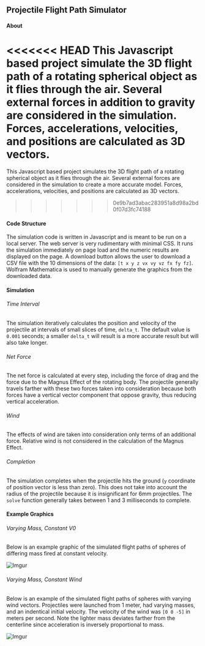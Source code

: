 ## Projectile Flight Path Simulator
#### About
<<<<<<< HEAD
This Javascript based project simulate the 3D flight path of a rotating spherical object as it flies 
through the air. Several external forces in addition to gravity are considered in the simulation.
Forces, accelerations, velocities, and positions are calculated as 3D vectors.
=======
This Javascript based project simulates the 3D flight path of a rotating spherical object as it flies 
through the air. Several external forces are considered in the simulation to create a more accurate model. Forces, accelerations, velocities, and positions are calculated as 3D vectors.  
>>>>>>> 0e9b7ad3abac283951a8d98a2bd0f07d3fc74188


#### Code Structure
The simulation code is written in Javascript and is meant to be run on a local server. The web server
is very rudimentary with minimal CSS. It runs the simulation immediately on page load and the 
numeric results are displayed on the page. A download button allows the user to download a CSV file
with the 10 dimensions of the data: `[t x y z vx vy vz fx fy fz]`.
Wolfram Mathematica is used to manually generate the graphics from the downloaded data.


#### Simulation
###### Time Interval
The simulation iteratively calculates the position and velocity of the projectile at intervals
of small slices of time, `delta_t`. The default value is `0.001` seconds; a smaller `delta_t` will 
result is a more accurate result but will also take longer. 

###### Net Force
The net force is calculated at every step, including the force of drag and the force due to the
Magnus Effect of the rotating body. The projectile generally travels farther with these two forces
taken into consideration because both forces have a vertical vector component that oppose gravity,
thus reducing vertical acceleration. 

###### Wind
The effects of wind are taken into consideration only terms of an additional force. Relative wind is not considered in the calculation of the Magnus Effect. 

###### Completion
The simulation completes when the projectile hits the ground (`y` coordinate of position vector
is less than zero). This does not take into account the radius of the projectile because it is 
insignificant for 6mm projectiles. The `solve` function generally takes between 1 and 3 milliseconds 
to complete. 


#### Example Graphics
###### Varying Mass, Constant V0
Below is an example graphic of the simulated flight paths of spheres of differing mass fired at constant velocity. 

![Imgur](https://i.imgur.com/b7NUqEH.jpg)


###### Varying Mass, Constant Wind
Below is an example of the simulated flight paths of spheres with varying wind vectors. Projectiles were launched from 1 meter, had varying masses, and an indentical initial velocity. The velocity of the wind was `[0 0 -5]` in meters per second. Note the lighter mass deviates farther from the centerline since acceleration is inversely proportional to mass. 

![Imgur](https://i.imgur.com/yh0Mn3y.jpg)
